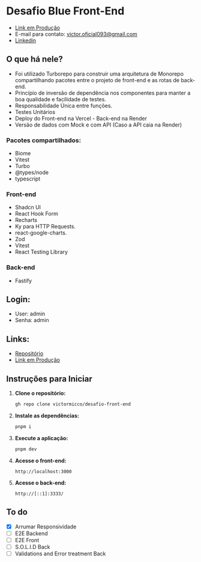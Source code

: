 # Desafio Blue Front-End
- [Link em Produção](https://desafio-front-end-phi.vercel.app/)
- E-mail para contato: victor.oficial093@gmail.com
- [Linkedin](https://www.linkedin.com/in/victormicco/)
## O que há nele?
- Foi utilizado Turborepo para construir uma arquitetura de Monorepo compartilhando pacotes entre o projeto de front-end e as rotas de back-end.
- Princípio de inversão de dependência nos componentes para manter a boa qualidade e facilidade de testes.
- Responsabilidade Única entre funções.
- Testes Unitários
- Deploy do Front-end na Vercel - Back-end na Render
- Versão de dados com Mock e com API (Caso a API caia na Render)

### Pacotes compartilhados:
- Biome
- Vitest
- Turbo
- @types/node
- typescript
  
### Front-end
- Shadcn UI
- React Hook Form
- Recharts
- Ky para HTTP Requests.
- react-google-charts.
- Zod
- Vitest
- React Testing Library
  
### Back-end
- Fastify
  
##  Login:
-  User: admin
-  Senha: admin

##  **Links:**  
-  [Repositório](https://github.com/victormicco/desafio-front-end)
-  [Link em Produção](https://desafio-front-end-phi.vercel.app/)


##  Instruções para Iniciar

1. **Clone o repositório:**
   ```bash
   gh repo clone victormicco/desafio-front-end
   ```

2. **Instale as dependências:**
   ```bash
   pnpm i
   ```

3. **Execute a aplicação:**
   ```bash
   pnpm dev
   ```

4. **Acesse o front-end:**
   ```
   http://localhost:3000
   ```

5. **Acesse o back-end:**
   ```
   http://[::1]:3333/
   ```

## To do
- [x] Arrumar Responsividade
- [ ]  E2E Backend
- [ ]  E2E Front
- [ ]  S.O.L.I.D Back
- [ ]  Validations and Error treatment Back
